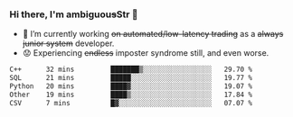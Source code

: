 ### Hi there, I'm ambiguou~~s~~Str 👋

<!--
**ambiguoustexture/ambiguoustexture** is a ✨ _special_ ✨ repository because its `README.md` (this file) appears on your GitHub profile.

Here are some ideas to get you started:
-->
- 🔭 I’m currently working ~~on automated/low-latency trading~~ as a ~~always junior system~~ developer.
- :worried: Experiencing ~~endless~~ imposter syndrome still, and even worse.

<!--START_SECTION:waka-->

```txt
C++      32 mins         ███████▒░░░░░░░░░░░░░░░░░   29.70 %
SQL      21 mins         █████░░░░░░░░░░░░░░░░░░░░   19.77 %
Python   20 mins         ████▓░░░░░░░░░░░░░░░░░░░░   19.07 %
Other    19 mins         ████▒░░░░░░░░░░░░░░░░░░░░   17.84 %
CSV      7 mins          █▓░░░░░░░░░░░░░░░░░░░░░░░   07.07 %
```

<!--END_SECTION:waka-->
